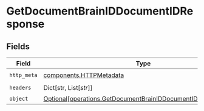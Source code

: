 # GetDocumentBrainIDDocumentIDResponse


## Fields

| Field                                                                                                                                | Type                                                                                                                                 | Required                                                                                                                             | Description                                                                                                                          |
| ------------------------------------------------------------------------------------------------------------------------------------ | ------------------------------------------------------------------------------------------------------------------------------------ | ------------------------------------------------------------------------------------------------------------------------------------ | ------------------------------------------------------------------------------------------------------------------------------------ |
| `http_meta`                                                                                                                          | [components.HTTPMetadata](../../models/components/httpmetadata.md)                                                                   | :heavy_check_mark:                                                                                                                   | N/A                                                                                                                                  |
| `headers`                                                                                                                            | Dict[str, List[*str*]]                                                                                                               | :heavy_check_mark:                                                                                                                   | N/A                                                                                                                                  |
| `object`                                                                                                                             | [Optional[operations.GetDocumentBrainIDDocumentIDResponseBody]](../../models/operations/getdocumentbrainiddocumentidresponsebody.md) | :heavy_minus_sign:                                                                                                                   | OK                                                                                                                                   |